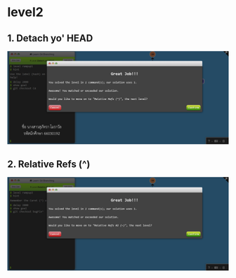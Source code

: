 # level2
## 1. Detach yo' HEAD
![alt text](image-6.png)


## 2. Relative Refs (^)
![alt text](image-7.png)